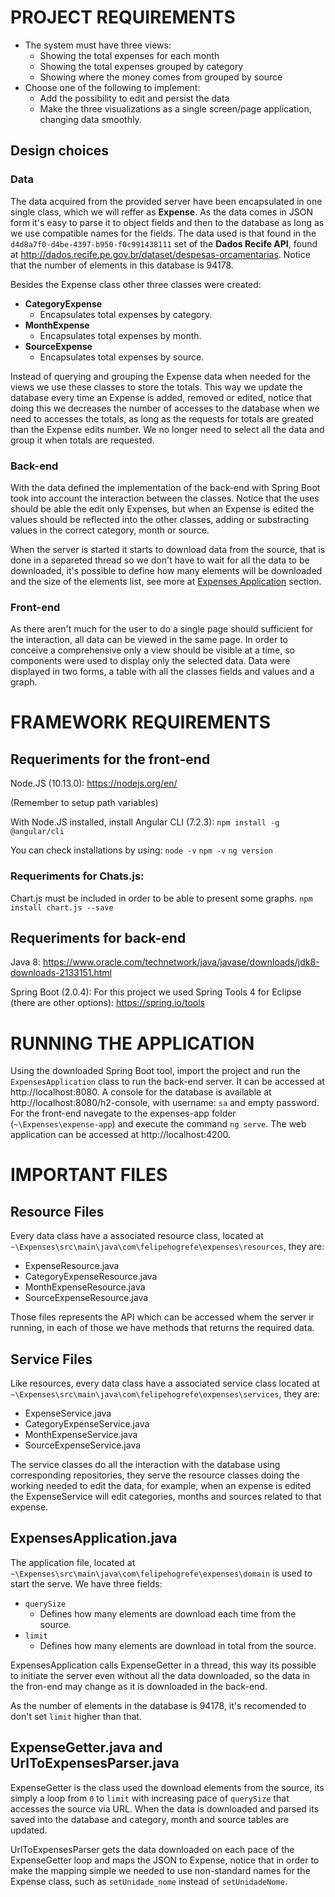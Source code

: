 
# PROJECT REQUIREMENTS

-   The system must have three views:
    -   Showing the total expenses for each month
    -   Showing the total expenses grouped by category
    -   Showing where the money comes from grouped by source
-   Choose one of the following to implement:
    -   Add the possibility to edit and persist the data
    -   Make the three visualizations as a single screen/page application, changing data smoothly. 

## Design choices
### Data
The data acquired from the provided server have been encapsulated in one single class, which we will reffer as **Expense**. As the data comes in JSON form it's easy to parse it to object fields and then to the database as long as we use compatible names for the fields.
The data used is that found in the `d4d8a7f0-d4be-4397-b950-f0c991438111` set of the **Dados Recife API**, found at http://dados.recife.pe.gov.br/dataset/despesas-orcamentarias. Notice that the number of elements in this database is 94178.

Besides the Expense class other three classes were created:
- **CategoryExpense**
	- Encapsulates total expenses by category.
- **MonthExpense** 
	- Encapsulates total expenses by month.
- **SourceExpense**
	- Encapsulates total expenses by source.

Instead of querying and grouping the Expense data when needed for the views we use these classes to store the totals. This way we update the database every time an Expense is added, removed or edited, notice that doing this we decreases the number of accesses to the database when we need to accesses the totals, as long as the requests for totals are greated than the Expense edits number. We no longer need to select all the data and group it when totals are requested.

### Back-end
With the data defined the implementation of the back-end with Spring Boot took into account the interaction between the classes. Notice that the uses should be able the edit only Expenses, but when an Expense is edited the values should be reflected into the other classes, adding or substracting values in the correct category, month or source.

When the server is started it starts to download data from the source, that is done in a separeted thread so we don't have to wait for all the data to be downloaded, it's possible to define how many elements will be downloaded and the size of the elements list, see more at [Expenses Application](#ExpensesApplication.java) section.

### Front-end
As there aren't much for the user to do a single page should sufficient for the interaction, all data can be viewed in the same page. In order to conceive a comprehensive only a view should be visible at a time, so components were used to display only the selected data.
Data were displayed in two forms, a table with all the classes fields and values and a graph.

# FRAMEWORK REQUIREMENTS

## Requeriments for the front-end
Node.JS (10.13.0):
https://nodejs.org/en/

(Remember to setup path variables)

With Node.JS installed, install Angular CLI (7.2.3):
`npm install -g @angular/cli`

You can check installations by using:
`node -v`
`npm -v`
`ng version`
### Requeriments for Chats.js:
Chart.js must be included in order to be able to present some graphs.
`npm install chart.js --save`
## Requeriments for back-end
Java 8:
https://www.oracle.com/technetwork/java/javase/downloads/jdk8-downloads-2133151.html

Spring Boot (2.0.4):
For this project we used Spring Tools 4 for Eclipse (there are other options):
https://spring.io/tools

# RUNNING THE APPLICATION
Using the downloaded Spring Boot tool, import the project and run the `ExpensesApplication` class to run the back-end server. It can be accessed at http://localhost:8080.
A console for the database is available at http://localhost:8080/h2-console, with username: `sa` and empty password.
For the front-end navegate to the expenses-app folder (`~\Expenses\expense-app`) and execute the command `ng serve`.  The web application can be accessed at http://localhost:4200.

# IMPORTANT FILES 

## Resource Files

Every data class have a associated resource class, located at `~\Expenses\src\main\java\com\felipehogrefe\expenses\resources`, they are:

- ExpenseResource.java
- CategoryExpenseResource.java
- MonthExpenseResource.java
- SourceExpenseResource.java 

Those files represents the API which can be accessed whem the server ir running, in each of those we have methods that returns the required data.

## Service Files
Like resources, every data class have a associated service class located at `~\Expenses\src\main\java\com\felipehogrefe\expenses\services`, they are:
- ExpenseService.java
- CategoryExpenseService.java
- MonthExpenseService.java
- SourceExpenseService.java 

The service classes do all the interaction with the database using corresponding repositories, they serve the resource classes doing the working needed to edit the data, for example, when an expense is edited the ExpenseService will edit categories, months and sources related to that expense.

## ExpensesApplication.java
The application file, located at `~\Expenses\src\main\java\com\felipehogrefe\expenses\domain` is used to start the serve. We have three fields:

- `querySize`
	- Defines how many elements are download each time from the source.
- `limit`
	- Defines how many elements are download in total from the source.

ExpensesApplication calls ExpenseGetter in a thread, this way its possible to initiate the server even without all the data downloaded, so the data in the fron-end may change as it is downloaded in the back-end.

As the number of elements in the database is 94178, it's recomended to don't set `limit` higher than that.

## ExpenseGetter.java and UrlToExpensesParser.java
ExpenseGetter is the class used the download elements from the source, its simply a loop from `0` to `limit` with increasing pace of `querySize` that accesses the source via URL. When the data is downloaded and parsed its saved into the database and category, month and source tables are updated.

UrlToExpensesParser gets the data downloaded on each pace of the ExpenseGetter loop and maps the JSON to Expense, notice that in order to make the mapping simple we needed to use non-standard names for the Expense class, such as `setUnidade_nome` instead of `setUnidadeNome`.
